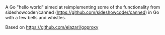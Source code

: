 A Go "hello world" aimed at reimplementing some of the functionality from sideshowcoder/canned (https://github.com/sideshowcoder/canned) in Go with a few bells and whistles.

Based on https://github.com/elazarl/goproxy